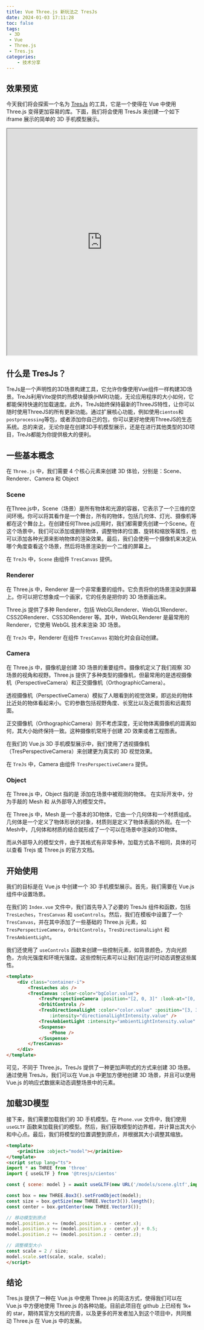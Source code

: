```yaml
---
title: Vue Three.js 新玩法之 TresJs
date: 2024-01-03 17:11:28
toc: false
tags:
 - 3D
 - Vue
 - Three.js
 - Tres.js
categories: 
    - 技术分享
---
```

## 效果预览
今天我们将会探索一个名为 [TresJs](https://tresjs.org/) 的工具，它是一个使得在 Vue 中使用 Three.js 变得更加容易的库。下面，我们将会使用 TresJs 来创建一个如下 iframe 展示的简单的 3D 手机模型展示。
<iframe src="https://demo.xiaob.work/trejs" style="width:100%;height:600px"></iframe>

## 什么是 TresJs？

TreJs是一个声明性的3D场景构建工具，它允许你像使用Vue组件一样构建3D场景。TreJs利用Vite提供的热模块替换(HMR)功能，无论应用程序的大小如何，它都能保持快速的加载速度。此外，TreJs始终保持最新的ThreeJS特性，让你可以随时使用ThreeJS的所有更新功能。通过扩展核心功能，例如使用`cientos`和`postprocessing`等包，或者添加你自己的包，你可以更好地使用ThreeJS的生态系统。总的来说，无论你是在创建3D手机模型展示，还是在进行其他类型的3D项目，TreJs都能为你提供极大的便利。

## 一些基本概念

在 `Three.js` 中，我们需要 4 个核心元素来创建 3D 体验，分别是：Scene、Renderer、Camera 和 Object

### Scene

在Three.js中，Scene（场景）是所有物体和光源的容器，它表示了一个三维的空间环境。你可以将其看作是一个舞台，所有的物体，包括几何体、灯光、摄像机等都在这个舞台上。在创建任何Three.js应用时，我们都需要先创建一个Scene。在这个场景中，我们可以添加或删除物体，调整物体的位置、旋转和缩放等属性，也可以添加各种光源来影响物体的渲染效果。最后，我们会使用一个摄像机来决定从哪个角度查看这个场景，然后将场景渲染到一个二维的屏幕上。

在 `TreJs` 中，`Scene` 由组件 `TresCanvas` 提供。

### Renderer

在 Three.js 中，Renderer 是一个非常重要的组件。它负责将你的场景渲染到屏幕上。你可以把它想象成一个画家，它的任务是把你的 3D 场景画出来。

Three.js 提供了多种 Renderer，包括 WebGLRenderer、WebGL1Renderer、CSS2DRenderer、CSS3DRenderer 等。其中，WebGLRenderer 是最常用的 Renderer，它使用 WebGL 技术来渲染 3D 场景。

在 `TreJs` 中，Renderer 在组件 `TresCanvas` 初始化时会自动创建。

### Camera

在 Three.js 中，摄像机是创建 3D 场景的重要组件。摄像机定义了我们观察 3D 场景的视角和视野。Three.js 提供了多种类型的摄像机，但最常用的是透视摄像机（PerspectiveCamera）和正交摄像机（OrthographicCamera）。

透视摄像机（PerspectiveCamera）模拟了人眼看到的视觉效果，即远处的物体比近处的物体看起来小。它的参数包括视野角度、长宽比以及近裁剪面和远裁剪面。

正交摄像机（OrthographicCamera）则不考虑深度，无论物体离摄像机的距离如何，其大小始终保持一致。这种摄像机常用于创建 2D 效果或者工程图表。

在我们的 Vue.js 3D 手机模型展示中，我们使用了透视摄像机（TresPerspectiveCamera）来创建更为真实的 3D 视觉效果。

在 `TreJs` 中，Camera 由组件 `TresPerspectiveCamera` 提供。

### Object

在 Three.js 中，Object 指的是 添加在场景中被观测的物体。 在实际开发中，分为手敲的 Mesh 和 从外部导入的模型文件。

在 Three.js 中，Mesh 是一个基本的3D物体，它由一个几何体和一个材质组成。几何体是一个定义了物体形状的对象，材质则是定义了物体表面的外观。在一个Mesh中，几何体和材质的结合就形成了一个可以在场景中渲染的3D物体。

而从外部导入的模型文件，由于其格式有非常多种，加载方式各不相同，具体的可以查看 Trejs 或 Three.js 的官方文档。

## 开始使用

我们的目标是在 Vue.js 中创建一个 3D 手机模型展示。首先，我们需要在 Vue.js 组件中设置场景。

在我们的 `Index.vue` 文件中，我们首先导入了必要的 TresJs 组件和函数，包括 `TresLeches`，`TresCanvas` 和 `useControls`。然后，我们在模板中设置了一个 `TresCanvas`，并在其中添加了一些基础的 Three.js 元素，如 `TresPerspectiveCamera`，`OrbitControls`，`TresDirectionalLight` 和 `TresAmbientLight`。

我们还使用了 `useControls` 函数来创建一些控制元素，如背景颜色，方向光颜色，方向光强度和环境光强度。这些控制元素可以让我们在运行时动态调整这些属性。

```html
<template>
	<div class="container-i">
		<TresLeches abs />
		<TresCanvas :clear-color="bgColor.value">
			<TresPerspectiveCamera :position="[2, 0, 3]" :look-at="[0, 0, 0]" />
			<OrbitControls />
			<TresDirectionalLight :color="color.value" :position="[3, 3, 3]"
				:intensity="directionalLightIntensity.value" />
			<TresAmbientLight :intensity="ambientLightIntensity.value" />
			<Suspense>
				<Phone />
			</Suspense>
		</TresCanvas>
	</div>
</template>

```
可见，不同于 Three.js，TresJs 提供了一种更加声明式的方式来创建 3D 场景。通过使用 TresJs，我们可以在 Vue.js 中更加方便地创建 3D 场景，并且可以使用 Vue.js 的响应式数据来动态调整场景中的元素。

## 加载3D模型

接下来，我们需要加载我们的 3D 手机模型。在 `Phone.vue` 文件中，我们使用 `useGLTF` 函数来加载我们的模型。然后，我们获取模型的边界框，并计算出其大小和中心点。最后，我们将模型的位置调整到原点，并根据其大小调整其缩放。

```html
<template>
    <primitive :object="model"></primitive>
</template>
<script setup lang="ts">
import * as THREE from 'three'
import { useGLTF } from '@tresjs/cientos'

const { scene: model } = await useGLTF(new URL('/models/scene.gltf',import.meta.url).href)

const box = new THREE.Box3().setFromObject(model);
const size = box.getSize(new THREE.Vector3()).length();
const center = box.getCenter(new THREE.Vector3());

// 移动模型到原点
model.position.x += (model.position.x - center.x);
model.position.y += (model.position.y - center.y) + 0.5;
model.position.z += (model.position.z - center.z);

// 调整模型大小
const scale = 2 / size;
model.scale.set(scale, scale, scale);
</script>

```

## 结论

Tres.js 提供了一种在 Vue.js 中使用 Three.js 的简洁方式，使得我们可以在 Vue.js 中方便地使用 Three.js 的各种功能。目前此项目在 github 上已经有 1k+ 的 star，期待其官方文档的完善，以及更多的开发者加入到这个项目中，共同推动 Three.js 在 Vue.js 中的发展。